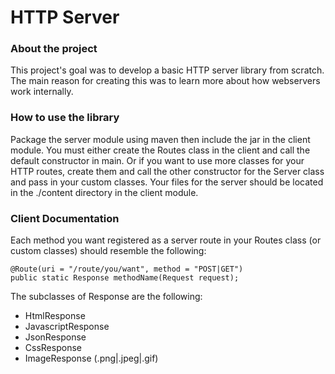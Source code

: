 # HTTP Server

### About the project
This project's goal was to develop a basic HTTP server library from scratch. 
The main reason for creating this was to learn more about how webservers work internally.

### How to use the library
Package the server module using maven then include the jar in the client module.
You must either create the Routes class in the client and call the default constructor in main.
Or if you want to use more classes for your HTTP routes, create them and call the other constructor for the Server class and pass in your custom classes. Your files for the server should be located in the ./content directory in the client module. 

### Client Documentation
Each method you want registered as a server route in your Routes class (or custom classes) should resemble the following:
```
@Route(uri = "/route/you/want", method = "POST|GET")
public static Response methodName(Request request);
``` 
The subclasses of Response are the following:
- HtmlResponse
- JavascriptResponse
- JsonResponse
- CssResponse
- ImageResponse (.png|.jpeg|.gif)
